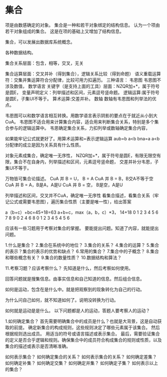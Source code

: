 # 集合

项是由数感确定的对象。
集合是一种和若干对象绑定的结构信息。
认为一个项由若干对象组成的集合。
这是在项的基础上又增加了结构信息。

集合，可以发展出数据库系统概念。

各种数据结构。

集合关系层面：包含，相等，交叉，无关

集合运算层面：交叉并补（得到集合），逻辑关系比较（得到命题）
语义重载运算符：交集并集运算符合分配律，比较可用力扣遍历。
三种语言：
韦恩图
韦恩图不涉及数值，
数学语言
关键字（是支持上面的工具）层面：NZQR加+*，属于符号是圆E，
变量声明定义：列举描述和区间，元素逗号竖命题。
逻辑运算:属于符号是圆E，子集UI不等于。
算术运算:交差并补。
数轴
数轴有韦恩图和列举法的优点。

韦恩图可以和数学语言相互转换。用数学语言表示阴影的要点在于就近从小到大CuA。
韦恩图不适合用来计算集合内容，适合用来判断集合关系，特别是多个集合参与的逻辑运算中。
韦恩确定集合关系，力扣列举或数轴确定集合内容，

如果能牢记公式就更好了。用算术运算和=表示逻辑运算 aub=b a<b bna=a a<b
分配律的成立是因为关系具有什么性质。

对象元素成集合，确定唯一无序性，
NZQR加+*，属于符号是圆E，有限无限空有限，集合不在自身内，列举描述和区间，元素逗号竖命题，
交差并补分韦恩，子集UI不等于。

万物皆可集合论描述。
CuA 并 B = U， B = A
CuA 并 B = B，B交A不等于空
CuA 并 B = A，B是A，A是U
CuA 并 B = 空， B是空，A是U

列举描述和区间，交叉并不CuA，确定唯一无序性
看集合描述，看集合关系（牢记公式或需要韦恩图），遍历集合性质（主要是唯一性），给出答案

a（b+c）+bc=45+18=63
a+b+c，max（a，b，c）*3，
14+18
0 1 2 3 4 5 6 7 8 9
0    2    4   6    8
0 1 2 3 4 5
           4 5 6

应该有一些习题用于考察对集合的掌握。
要能提出问题。知道了内容，就能提出问题。

1.什么是集合？
2.集合在系统中的地位？
3.集合的关系？
4.集合的运算？
5.集合的表示？集合的表示的优势和缺点？
6.常用的集合？
7.集合中的子概念？
8.集合和哪些概念有关？
9.集合的数量性质？
10.数据结构和算法？

11.考察习题？应该考察什么？
先知道是什么，然后考察如何使用。

回答问题就是搜集信息。由事实信息和自己知道的信息。然后组合信息。

如何是运动，包含在是什么中。就是把观察到的现象转化为自己的行动。

为什么问自己如何，就不知道如何了。说明没转换为行动。

如何就是运动是是什么。
以下问题都是人的运动，答题人要考察人的运动？

1.如何确定集合？
首先需要明确集合中的成员是什么？也就是大背景，这是自动获取的前提。
确定新集合的构成规则，这些规则决定了哪些元素属于该集合。
然后根据规则选出成员。
用适当的符号或语言描述或表示集合。
最后，需要验证集合的定义是否合乎逻辑和规则。确保集合中的成员符合构成集合的规则或性质，以及集合的描述或表示是否清晰准确。

如何表示集合？
如何确定集合的关系？
如何表示集合的关系？
如何确定差集？
如何确定补集？
如何确定交集？
如何确定并集？
如何确定子集？
如何表示以上的集合？
